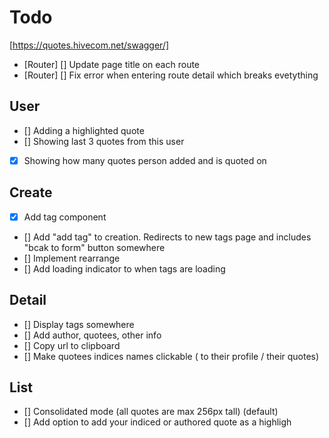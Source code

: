 # Todo

[https://quotes.hivecom.net/swagger/]

- [Router] [] Update page title on each route
- [Router] [] Fix error when entering route detail which breaks evetything

## User

- [] Adding a highlighted quote
- [] Showing last 3 quotes from this user
- [x] Showing how many quotes person added and is quoted on

## Create

- [x] Add tag component
- [] Add "add tag" to creation. Redirects to new tags page and includes "bcak to form" button somewhere
- [] Implement rearrange
- [] Add loading indicator to when tags are loading

## Detail

- [] Display tags somewhere
- [] Add author, quotees, other info
- [] Copy url to clipboard
- [] Make quotees indices names clickable ( to their profile / their quotes)

## List

- [] Consolidated mode (all quotes are max 256px tall) (default)
- [] Add option to add your indiced or authored quote as a highligh
